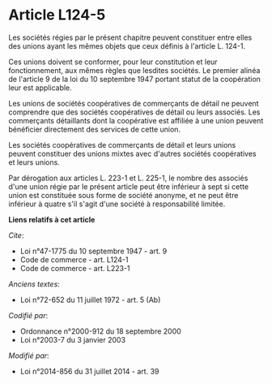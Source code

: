 # Article L124-5

Les sociétés régies par le présent chapitre peuvent constituer entre elles des unions ayant les mêmes objets que ceux définis
à l'article L. 124-1. 

Ces unions doivent se conformer, pour leur constitution et leur fonctionnement, aux mêmes règles que lesdites sociétés. Le
premier alinéa de l'article 9 de la loi du 10 septembre 1947 portant statut de la coopération leur est applicable. 

Les unions de sociétés coopératives de commerçants de détail ne peuvent comprendre que des sociétés coopératives de détail ou
leurs associés. Les commerçants détaillants dont la coopérative est affiliée à une union peuvent bénéficier directement des
services de cette union. 

Les sociétés coopératives de commerçants de détail et leurs unions peuvent constituer des unions mixtes avec d'autres
sociétés coopératives et leurs unions. 

Par dérogation aux articles L. 223-1 et L. 225-1, le nombre des associés d'une union régie par le présent article peut être
inférieur à sept si cette union est constituée sous forme de société anonyme, et ne peut être inférieur à quatre s'il s'agit
d'une société à responsabilité limitée.

**Liens relatifs à cet article**

_Cite_:

  - Loi n°47-1775 du 10 septembre 1947 - art. 9
  - Code de commerce - art. L124-1
  - Code de commerce - art. L223-1

_Anciens textes_:

  - Loi n°72-652 du 11 juillet 1972 - art. 5 (Ab)

_Codifié par_:

  - Ordonnance n°2000-912 du 18 septembre 2000
  - Loi n°2003-7 du 3 janvier 2003

_Modifié par_:

  - Loi n°2014-856 du 31 juillet 2014 - art. 39
